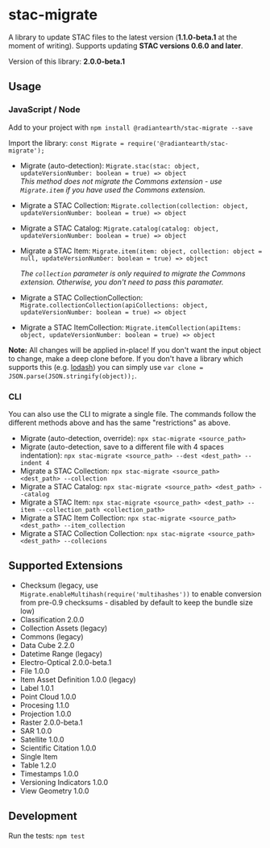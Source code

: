 # stac-migrate

A library to update STAC files to the latest version (**1.1.0-beta.1** at the moment of writing).
Supports updating **STAC versions 0.6.0 and later**.

Version of this library: **2.0.0-beta.1**

## Usage

### JavaScript / Node

Add to your project with `npm install @radiantearth/stac-migrate --save`

Import the library: `const Migrate = require('@radiantearth/stac-migrate');`

* Migrate (auto-detection): `Migrate.stac(stac: object, updateVersionNumber: boolean = true) => object`<br />
  *This method does not migrate the Commons extension - use `Migrate.item` if you have used the Commons extension.*
* Migrate a STAC Collection: `Migrate.collection(collection: object, updateVersionNumber: boolean = true) => object`
* Migrate a STAC Catalog: `Migrate.catalog(catalog: object, updateVersionNumber: boolean = true) => object`
* Migrate a STAC Item: `Migrate.item(item: object, collection: object = null, updateVersionNumber: boolean = true) => object`
  
  *The `collection` parameter is only required to migrate the Commons extension. Otherwise, you don't need to pass this paramater.*
* Migrate a STAC CollectionCollection: `Migrate.collectionCollection(apiCollections: object, updateVersionNumber: boolean = true) => object`
* Migrate a STAC ItemCollection: `Migrate.itemCollection(apiItems: object, updateVersionNumber: boolean = true) => object`

**Note:** All changes will be applied in-place! If you don't want the input object to change, make a deep clone before. If you don't have a library which supports this (e.g. [lodash](https://lodash.com/docs/4.17.15#cloneDeep)) you can simply use `var clone = JSON.parse(JSON.stringify(object));`.

### CLI

You can also use the CLI to migrate a single file.
The commands follow the different methods above and has the same "restrictions" as above.

* Migrate (auto-detection, override): `npx stac-migrate <source_path>`
* Migrate (auto-detection, save to a different file with 4 spaces indentation): `npx stac-migrate <source_path> --dest <dest_path> --indent 4`
* Migrate a STAC Collection: `npx stac-migrate <source_path> <dest_path> --collection`
* Migrate a STAC Catalog: `npx stac-migrate <source_path> <dest_path> --catalog`
* Migrate a STAC Item: `npx stac-migrate <source_path> <dest_path> --item --collection_path <collection_path>`
* Migrate a STAC Item Collection: `npx stac-migrate <source_path> <dest_path> --item_collection`
* Migrate a STAC Collection Collection: `npx stac-migrate <source_path> <dest_path> --collecions`

## Supported Extensions

* Checksum (legacy, use `Migrate.enableMultihash(require('multihashes'))` to enable conversion from pre-0.9 checksums - disabled by default to keep the bundle size low)
* Classification 2.0.0
* Collection Assets (legacy)
* Commons (legacy)
* Data Cube 2.2.0
* Datetime Range (legacy)
* Electro-Optical 2.0.0-beta.1
* File 1.0.0
* Item Asset Definition 1.0.0 (legacy)
* Label 1.0.1
* Point Cloud 1.0.0
* Procesing 1.1.0
* Projection 1.0.0
* Raster 2.0.0-beta.1
* SAR 1.0.0
* Satellite 1.0.0
* Scientific Citation 1.0.0
* Single Item
* Table 1.2.0
* Timestamps 1.0.0
* Versioning Indicators 1.0.0
* View Geometry 1.0.0

## Development

Run the tests: `npm test`
